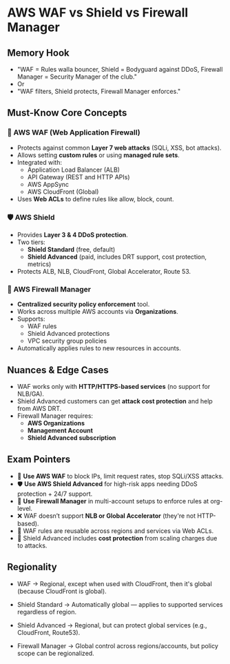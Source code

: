 # AWS WAF vs Shield vs Firewall Manager

## Memory Hook

- "WAF = Rules walla bouncer, Shield = Bodyguard against DDoS, Firewall Manager = Security Manager of the club."
- Or
- "WAF filters, Shield protects, Firewall Manager enforces."

## Must-Know Core Concepts

### 🔰 AWS WAF (Web Application Firewall)

- Protects against common **Layer 7 web attacks** (SQLi, XSS, bot attacks).
- Allows setting **custom rules** or using **managed rule sets**.
- Integrated with:
  - Application Load Balancer (ALB)
  - API Gateway (REST and HTTP APIs)
  - AWS AppSync
  - AWS CloudFront (Global)
- Uses **Web ACLs** to define rules like allow, block, count.

### 🛡️ AWS Shield

- Provides **Layer 3 & 4 DDoS protection**.
- Two tiers:
  - **Shield Standard** (free, default)
  - **Shield Advanced** (paid, includes DRT support, cost protection, metrics)
- Protects ALB, NLB, CloudFront, Global Accelerator, Route 53.

### 🧠 AWS Firewall Manager

- **Centralized security policy enforcement** tool.
- Works across multiple AWS accounts via **Organizations**.
- Supports:
  - WAF rules
  - Shield Advanced protections
  - VPC security group policies
- Automatically applies rules to new resources in accounts.

## Nuances & Edge Cases

- WAF works only with **HTTP/HTTPS-based services** (no support for NLB/GA).
- Shield Advanced customers can get **attack cost protection** and help from AWS DRT.
- Firewall Manager requires:
  - **AWS Organizations**
  - **Management Account**
  - **Shield Advanced subscription**

## Exam Pointers

- 🧱 **Use AWS WAF** to block IPs, limit request rates, stop SQLi/XSS attacks.
- 🛡️ **Use AWS Shield Advanced** for high-risk apps needing DDoS protection + 24/7 support.
- 🧠 **Use Firewall Manager** in multi-account setups to enforce rules at org-level.
- ❌ WAF doesn’t support **NLB or Global Accelerator** (they're not HTTP-based).
- 🔁 WAF rules are reusable across regions and services via Web ACLs.
- 💸 Shield Advanced includes **cost protection** from scaling charges due to attacks.

## Regionality

- WAF → Regional, except when used with CloudFront, then it's global (because CloudFront is global).

- Shield Standard → Automatically global — applies to supported services regardless of region.

- Shield Advanced → Regional, but can protect global services (e.g., CloudFront, Route53).

- Firewall Manager → Global control across regions/accounts, but policy scope can be regionalized.
